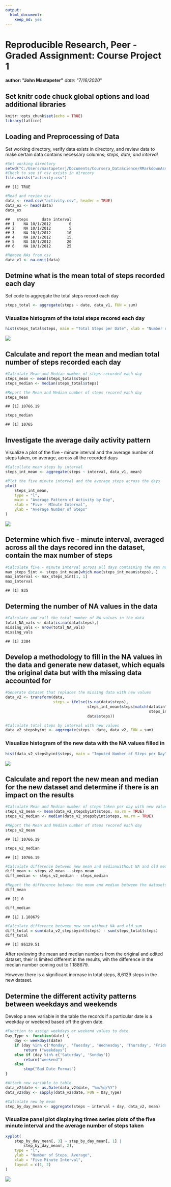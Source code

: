 ```yaml
---
output: 
  html_document: 
    keep_md: yes
---
```

# Reproducible Research, Peer - Graded Assignment: Course Project 1
**author: "John Mastapeter"**
*date: "7/16/2020*"

## Set knitr code chuck global options and load additional libraries


```r
knitr::opts_chunk$set(echo = TRUE)
library(lattice)
```

## Loading and Preprocessing of Data

Set working directory, verify data exists in directory, and review data to make certain data contains necessary columns; *steps, date, and interval*


```r
#Set working directory
setwd("C:/Users/mastapeterj/Documents/Coursera_DataScience/RMarkdownAssignment1")
#Check to see if csv exists in direcory
file.exists("activity.csv")
```

```
## [1] TRUE
```

```r
#Read and review csv
data <- read.csv("activity.csv", header = TRUE)
data_ex <- head(data)
data_ex
```

```
##   steps      date interval
## 1    NA 10/1/2012        0
## 2    NA 10/1/2012        5
## 3    NA 10/1/2012       10
## 4    NA 10/1/2012       15
## 5    NA 10/1/2012       20
## 6    NA 10/1/2012       25
```

```r
#Remove NAs from csv
data_v1 <- na.omit(data)
```

## Detmine what is the mean total of steps recorded each day

Set code to aggregate the total steps record each day


```r
steps_total <- aggregate(steps ~ date, data_v1, FUN = sum)
```

### Visualize histogram of the total steps recored each day


```r
hist(steps_total$steps, main = "Total Steps per Date", xlab = "Number of Steps")
```

![](PA1_template_files/figure-html/historgram_I-1.png)<!-- -->

## Calculate and report the mean and median total number of steps recorded each day


```r
#Calculate Mean and Median number of steps recorded each day
steps_mean <- mean(steps_total$steps)
steps_median <- median(steps_total$steps)

#Report the Mean and Median number of steps recored each day
steps_mean
```

```
## [1] 10766.19
```

```r
steps_median
```

```
## [1] 10765
```

## Investigate the average daily activity pattern

Visualize a plot of the five - minute interval and the average number of steps taken, on average, across all the recorded days


```r
#Calcullate mean steps by interval
steps_int_mean <- aggregate(steps ~ interval, data_v1, mean)

#Plot the five minute interval and the average steps across the days
plot(
    steps_int_mean,
    type = "l",
    main = "Average Pattern of Activity by Day",
    xlab = "Five - MInute Interval",
    ylab = "Average Number of Steps"
)
```

![](PA1_template_files/figure-html/time_plot-1.png)<!-- -->

## Determine which five - minute interval, averaged across all the days recored inn the dataset, contain the max number of steps


```r
#Calculate five - minute interval across all days containing the max number of steps
max_steps_5int <- steps_int_mean[which.max(steps_int_mean$steps), ]
max_interval <- max_steps_5int[1, 1]
max_interval
```

```
## [1] 835
```

## Determing the number of NA values in the data


```r
#Calculate and call the total number of NA values in the data
total_NA_vals <- data[is.na(data$steps),]
missing_vals <- nrow(total_NA_vals)
missing_vals
```

```
## [1] 2304
```

## Develop a methodology to fill in the NA values in the data and generate new dataset, which equals the original data but with the missing data accounted for


```r
#Generate dataset that replaces the missing data with new values
data_v2 <- transform(data,
                     steps = ifelse(is.na(data$steps),
                                    steps_int_mean$steps[match(data$interval,
                                                               steps_int_mean$interval)],
                                    data$steps))

#Calculate total steps by interval with new values
data_v2_stepsbyint <- aggregate(steps ~ date, data_v2, FUN = sum)
```

### Visualize histogram of the new data with the NA values filled in


```r
hist(data_v2_stepsbyint$steps, main = "Imputed Number of Steps per Day", xlab = "Number of Steps")
```

![](PA1_template_files/figure-html/Histogram_II-1.png)<!-- -->

## Calculate and report the new mean and median for the new dataset and determine if there is an impact on the results


```r
#Calculate Mean and Median number of steps taken per day with new values
steps_v2_mean <- mean(data_v2_stepsbyint$steps, na.rm = TRUE)
steps_v2_median <- median(data_v2_stepsbyint$steps, na.rm = TRUE)

#Report the Mean and Median number of steps recored each day
steps_v2_mean
```

```
## [1] 10766.19
```

```r
steps_v2_median
```

```
## [1] 10766.19
```

```r
#Calculate difference between new mean and medianwithout NA and old mean and median
diff_mean <- steps_v2_mean - steps_mean
diff_median <- steps_v2_median - steps_median

#Report the difference between the mean and median between the datasets
diff_mean
```

```
## [1] 0
```

```r
diff_median
```

```
## [1] 1.188679
```

```r
#Calculate difference between new sum without NA and old sum
diff_total = sum(data_v2_stepsbyint$steps) - sum(steps_total$steps)
diff_total
```

```
## [1] 86129.51
```

After reviewing the mean and median numbers from the original and edited dataset, their is limited different in the results, wih the difference in the median number coming out to 1.188679.

However there is a significant increase in total steps, 8,6129 steps in the new dataset.

## Determine the different activity patterns between weekdays and weekends

Develop a new variable in the table the records if a particular date is a weekday or weekend based off the given date.


```r
#Function to assign weekdays or weekend values to date
Day_Type <- function(date) {
    day <- weekdays(date)
    if (day %in% c('Monday', 'Tuesday', 'Wednesday', 'Thursday', 'Friday'))
        return ("weekdays")
    else if (day %in% c('Saturday', 'Sunday'))
        return("weekend")
    else
        stop("Bad Date Format")
}

#Attach new variable to table
data_v2$date <- as.Date(data_v2$date, "%m/%d/%Y")
data_v2$day <- sapply(data_v2$date, FUN = Day_Type)

#Calculate new by mean
step_by_day_mean <- aggregate(steps ~ interval + day, data_v2, mean)
```

### Visualize panel plot displaying times series plots of the five minute interval and the average number of steps taken


```r
xyplot(
    step_by_day_mean[, 3] ~ step_by_day_mean[, 1] |
        step_by_day_mean[, 2],
    type = "l",
    ylab = "Number of Steps, Average",
    xlab = "Five Minute Interval",
    layout = c(1, 2)
)
```

![](PA1_template_files/figure-html/Weekday_Weekend_Panel_Plot-1.png)<!-- -->
